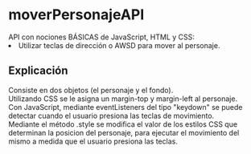 # moverPersonajeAPI
<div> API con nociones BÁSICAS de JavaScript, HTML y CSS:
  <li> Utilizar teclas de dirección o AWSD para mover al personaje. </li>
 </div>
 <div>
  <h2> Explicación </h2>
    <p> Consiste en dos objetos (el personaje y el fondo). <br>
    Utilizando CSS se le asigna un margin-top y margin-left al personaje. <br>
    Con JavaScript, mediante eventListeners del tipo "keydown" se puede detectar cuando el usuario presiona las teclas de movimiento. <br>
    Mediante el método .style se modifica el valor de los estilos CSS que determinan la posicion del personaje, para ejecutar el movimiento del mismo a medida que el usuario       presiona las teclas. </p>
</div>
